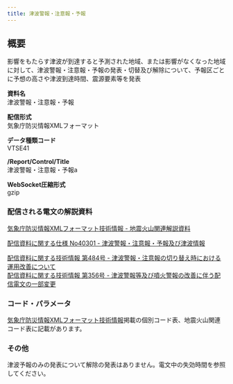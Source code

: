 ```yaml
---
title: 津波警報・注意報・予報
---
```


## 概要
影響をもたらす津波が到達すると予測された地域、または影響がなくなった地域に対して、津波警報・注意報・予報の発表・切替及び解除について、予報区ごとに予想の高さや津波到達時間、震源要素等を発表

**資料名** <br/>
 津波警報・注意報・予報
 
**配信形式** <br/>
 気象庁防災情報XMLフォーマット

**データ種類コード** <br/>
 VTSE41
 
**/Report/Control/Title** <br/>
 津波警報・注意報・予報a

**WebSocket圧縮形式** <br/>
 gzip

### 配信される電文の解説資料
 [気象庁防災情報XMLフォーマット技術情報 - 地震火山関連解説資料](https://dmdata.jp/docs/jma/manual/0101-0183.pdf#page=60) 
 
 
 [配信資料に関する仕様 No40301 - 津波警報・注意報・予報及び津波情報](https://www.data.jma.go.jp/suishin/shiyou/pdf/no40301)
 
 
 [配信資料に関する技術情報 第484号 - 津波警報・注意報の切り替え時における運用改善について](https://dmdata.jp/docs/jma/technical/484.pdf) <br/>
 [配信資料に関する技術情報 第356号 - 津波警報等及び噴火警報の改善に伴う配信電文の一部変更](https://dmdata.jp/docs/jma/technical/356.pdf)

### コード・パラメータ
 [気象庁防災情報XMLフォーマット技術情報](http://xml.kishou.go.jp/tec_material.html)掲載の個別コード表、地震火山関連コード表に記載があります。

### その他 
 津波予報のみの発表について解除の発表はありません。電文中の失効時間を参照してください。
